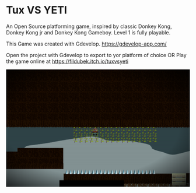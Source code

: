 # Tux VS YETI
An Open Source platforming game, inspired by classic Donkey Kong, Donkey Kong jr and Donkey Kong Gameboy.
Level 1 is fully playable.

This Game was created with Gdevelop. https://gdevelop-app.com/

Open the project with Gdevelop to export to yor platform of choice OR
Play the game online at https://fildubek.itch.io/tuxvsyeti

![Image of Tux VS Yeti](https://github.com/PrimalCoder/CavernExplorer/blob/master/sample2.png)

